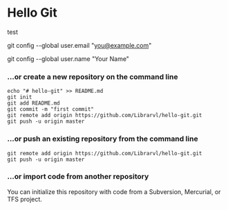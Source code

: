 # Hello Git

test



  git config --global user.email "you@example.com"

  git config --global user.name "Your Name"



### …or create a new repository on the command line

```
echo "# hello-git" >> README.md
git init
git add README.md
git commit -m "first commit"
git remote add origin https://github.com/Librarvl/hello-git.git
git push -u origin master   
```



### …or push an existing repository from the command line

```
git remote add origin https://github.com/Librarvl/hello-git.git
git push -u origin master
```



### …or import code from another repository

You can initialize this repository with code from a Subversion, Mercurial, or TFS project.